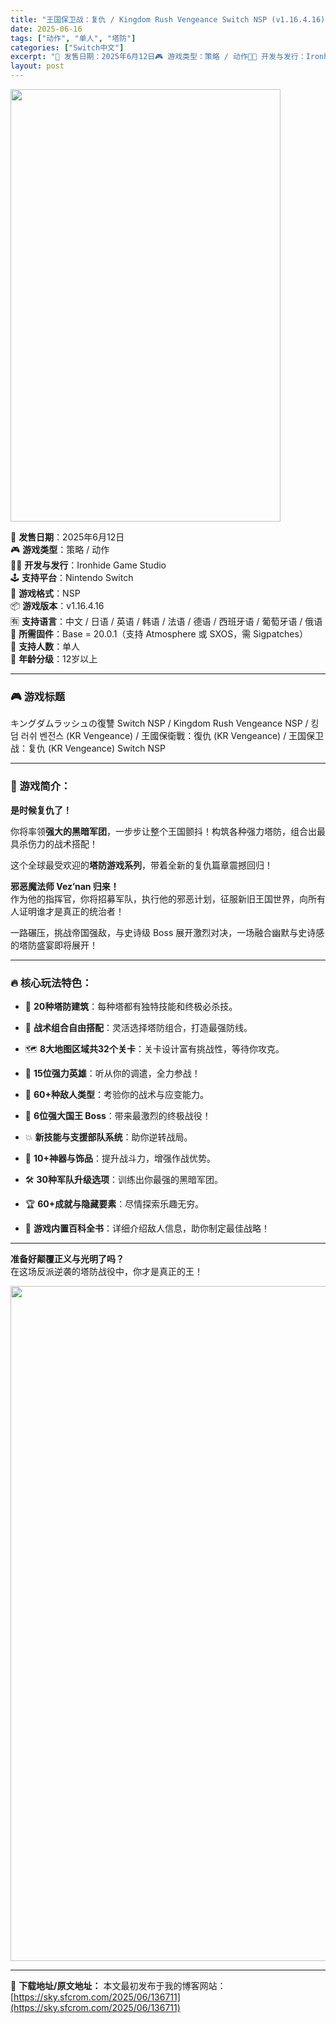 ```yaml
---
title: "王国保卫战：复仇 / Kingdom Rush Vengeance Switch NSP (v1.16.4.16)中文"
date: 2025-06-16
tags: ["动作", "单人", "塔防"]
categories: ["Switch中文"]
excerpt: "📅 发售日期：2025年6月12日🎮 游戏类型：策略 / 动作🧑‍💻 开发与发行：Ironhide Game Studio🕹 支持平台：Nintendo Switch💾 游戏格式：NSP📦 游戏版本：v1.16.4.16🈶 支持语言：中文 / 日语 / 英语 / 韩语 / 法语 / 德语 / 西班牙&hellip;"
layout: post
---
```


<img class="aligncenter size-full wp-image-136717" src="https://sky.sfcrom.com/wp-content/uploads/2025/06/2025061610465322.webp" alt="" width="432" height="692" />
<p data-start="71" data-end="390">📅 <strong data-start="74" data-end="82">发售日期</strong>：2025年6月12日<br data-start="93" data-end="96" />🎮 <strong data-start="99" data-end="107">游戏类型</strong>：策略 / 动作<br data-start="115" data-end="118" />🧑‍💻 <strong data-start="124" data-end="133">开发与发行</strong>：Ironhide Game Studio<br data-start="154" data-end="157" />🕹 <strong data-start="160" data-end="168">支持平台</strong>：Nintendo Switch<br data-start="184" data-end="187" />💾 <strong data-start="190" data-end="198">游戏格式</strong>：NSP<br data-start="202" data-end="205" />📦 <strong data-start="208" data-end="216">游戏版本</strong>：v1.16.4.16<br data-start="227" data-end="230" />🈶 <strong data-start="233" data-end="241">支持语言</strong>：中文 / 日语 / 英语 / 韩语 / 法语 / 德语 / 西班牙语 / 葡萄牙语 / 俄语<br data-start="288" data-end="291" />🔧 <strong data-start="294" data-end="302">所需固件</strong>：Base = 20.0.1（支持 Atmosphere 或 SXOS，需 Sigpatches）<br data-start="351" data-end="354" data-is-only-node="" />👥 <strong data-start="357" data-end="365">支持人数</strong>：单人<br data-start="368" data-end="371" />🔞 <strong data-start="374" data-end="382">年龄分级</strong>：12岁以上</p>


<hr data-start="392" data-end="395" />

<h3 data-start="397" data-end="410">🎮 游戏标题</h3>
<p data-start="411" data-end="485">キングダムラッシュの復讐 Switch NSP / Kingdom Rush Vengeance NSP / 킹덤 러쉬 벤전스 (KR Vengeance) / 王國保衛戰：復仇 (KR Vengeance) / 王国保卫战：复仇 (KR Vengeance) Switch NSP</p>


<hr data-start="487" data-end="490" />

<h3 data-start="492" data-end="504">🏰 游戏简介：</h3>
<p data-start="506" data-end="517"><strong data-start="506" data-end="517">是时候复仇了！</strong></p>
<p data-start="519" data-end="569">你将率领<strong data-start="523" data-end="534">强大的黑暗军团</strong>，一步步让整个王国颤抖！构筑各种强力塔防，组合出最具杀伤力的战术搭配！</p>
<p data-start="571" data-end="605">这个全球最受欢迎的<strong data-start="580" data-end="590">塔防游戏系列</strong>，带着全新的复仇篇章震撼回归！</p>
<p data-start="607" data-end="680"><strong data-start="607" data-end="628">邪恶魔法师 Vez’nan 归来！</strong><br data-start="628" data-end="631" />作为他的指挥官，你将招募军队，执行他的邪恶计划，征服新旧王国世界，向所有人证明谁才是真正的统治者！</p>
<p data-start="682" data-end="731">一路碾压，挑战帝国强敌，与史诗级 Boss 展开激烈对决，一场融合幽默与史诗感的塔防盛宴即将展开！</p>


<hr data-start="733" data-end="736" />

<h3 data-start="738" data-end="752">🔥 核心玩法特色：</h3>
<ul data-start="754" data-end="1114">
 	<li data-start="754" data-end="787">
<p data-start="756" data-end="787">🏯 <strong data-start="759" data-end="770">20种塔防建筑</strong>：每种塔都有独特技能和终极必杀技。</p>
</li>
 	<li data-start="788" data-end="822">
<p data-start="790" data-end="822">🧠 <strong data-start="793" data-end="805">战术组合自由搭配</strong>：灵活选择塔防组合，打造最强防线。</p>
</li>
 	<li data-start="823" data-end="861">
<p data-start="825" data-end="861">🗺 <strong data-start="828" data-end="844">8大地图区域共32个关卡</strong>：关卡设计富有挑战性，等待你攻克。</p>
</li>
 	<li data-start="862" data-end="891">
<p data-start="864" data-end="891">🦸 <strong data-start="867" data-end="878">15位强力英雄</strong>：听从你的调遣，全力参战！</p>
</li>
 	<li data-start="892" data-end="922">
<p data-start="894" data-end="922">👹 <strong data-start="897" data-end="909">60+种敌人类型</strong>：考验你的战术与应变能力。</p>
</li>
 	<li data-start="923" data-end="955">
<p data-start="925" data-end="955">👑 <strong data-start="928" data-end="943">6位强大国王 Boss</strong>：带来最激烈的终极战役！</p>
</li>
 	<li data-start="956" data-end="983">
<p data-start="958" data-end="983">💥 <strong data-start="961" data-end="975">新技能与支援部队系统</strong>：助你逆转战局。</p>
</li>
 	<li data-start="984" data-end="1015">
<p data-start="986" data-end="1015">📿 <strong data-start="989" data-end="1001">10+神器与饰品</strong>：提升战斗力，增强作战优势。</p>
</li>
 	<li data-start="1016" data-end="1047">
<p data-start="1018" data-end="1047">🛠 <strong data-start="1021" data-end="1034">30种军队升级选项</strong>：训练出你最强的黑暗军团。</p>
</li>
 	<li data-start="1048" data-end="1077">
<p data-start="1050" data-end="1077">🏆 <strong data-start="1053" data-end="1067">60+成就与隐藏要素</strong>：尽情探索乐趣无穷。</p>
</li>
 	<li data-start="1078" data-end="1114">
<p data-start="1080" data-end="1114">📖 <strong data-start="1083" data-end="1095">游戏内置百科全书</strong>：详细介绍敌人信息，助你制定最佳战略！</p>
</li>
</ul>

<hr data-start="1116" data-end="1119" />
<p data-start="1121" data-end="1163"><strong data-start="1121" data-end="1138">准备好颠覆正义与光明了吗？</strong><br data-start="1138" data-end="1141" />在这场反派逆袭的塔防战役中，你才是真正的王！</p>
<img class="aligncenter size-full wp-image-136714" src="https://sky.sfcrom.com/wp-content/uploads/2025/06/2025061610465383.webp" alt="" width="1920" height="1080" />

---
📖 **下载地址/原文地址：** 本文最初发布于我的博客网站：[https://sky.sfcrom.com/2025/06/136711](https://sky.sfcrom.com/2025/06/136711)
